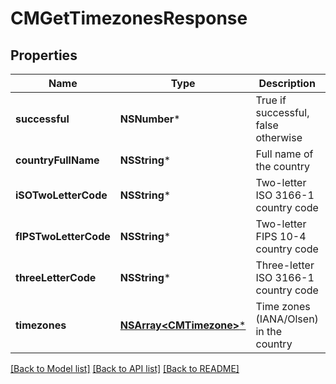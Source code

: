 # CMGetTimezonesResponse

## Properties
Name | Type | Description | Notes
------------ | ------------- | ------------- | -------------
**successful** | **NSNumber*** | True if successful, false otherwise | [optional] 
**countryFullName** | **NSString*** | Full name of the country | [optional] 
**iSOTwoLetterCode** | **NSString*** | Two-letter ISO 3166-1 country code | [optional] 
**fIPSTwoLetterCode** | **NSString*** | Two-letter FIPS 10-4 country code | [optional] 
**threeLetterCode** | **NSString*** | Three-letter ISO 3166-1 country code | [optional] 
**timezones** | [**NSArray&lt;CMTimezone&gt;***](CMTimezone.md) | Time zones (IANA/Olsen) in the country | [optional] 

[[Back to Model list]](../README.md#documentation-for-models) [[Back to API list]](../README.md#documentation-for-api-endpoints) [[Back to README]](../README.md)


